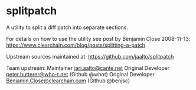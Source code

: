 splitpatch
==========

A utility to split a diff patch into separate sections.

For details on how to use the utility see post by
Benjamin Close 2008-11-13:
https://www.clearchain.com/blog/posts/splitting-a-patch

Upstream sources maintained at:
https://github.com/jaalto/splitpatch

Team upstream:
Maintainer <jari.aalto@cante.net>
Original Developer <peter.hutterer@who-t.net> (Github @whot)
Original Developer <Benjamin.Close@clearchain.com> (Github @benjsc)
